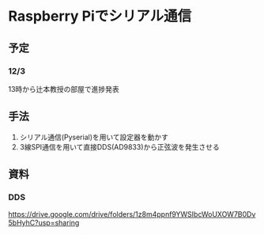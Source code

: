 # Raspberry Piでシリアル通信

## 予定
### 12/3
13時から辻本教授の部屋で進捗発表
## 手法
1. シリアル通信(Pyserial)を用いて設定器を動かす
2. 3線SPI通信を用いて直接DDS(AD9833)から正弦波を発生させる
## 資料
### DDS
https://drive.google.com/drive/folders/1z8m4ppnf9YWSIbcWoUXOW7B0Dv5bHyhC?usp=sharing
